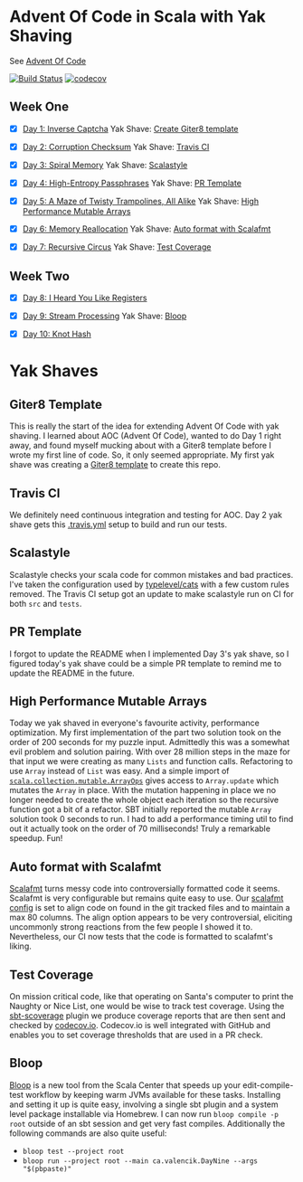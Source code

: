 Advent Of Code in Scala with Yak Shaving
========================================

See [Advent Of Code](http://adventofcode.com)


[![Build Status](https://travis-ci.org/valencik/AdventOfCode.svg?branch=travis)](https://travis-ci.org/valencik/AdventOfCode)
[![codecov](https://codecov.io/gh/valencik/AdventOfCode/branch/master/graph/badge.svg)](https://codecov.io/gh/valencik/AdventOfCode)


Week One
--------

- [x] [Day 1: Inverse Captcha](src/main/scala/ca/valencik/DayOne.scala)
Yak Shave: [Create Giter8 template](#giter8-template)

- [x] [Day 2: Corruption Checksum](src/main/scala/ca/valencik/DayTwo.scala)
Yak Shave: [Travis CI](#travis-ci)

- [x] [Day 3: Spiral Memory](src/main/scala/ca/valencik/DayThree.scala)
Yak Shave: [Scalastyle](#scalastyle)

- [x] [Day 4: High-Entropy Passphrases](src/main/scala/ca/valencik/DayFour.scala)
Yak Shave: [PR Template](#pr-template)

- [x] [Day 5: A Maze of Twisty Trampolines, All Alike](src/main/scala/ca/valencik/DayFive.scala)
Yak Shave: [High Performance Mutable Arrays](#high-performance-mutable-arrays)

- [x] [Day 6: Memory Reallocation](src/main/scala/ca/valencik/DaySix.scala)
Yak Shave: [Auto format with Scalafmt](#auto-format-with-scalafmt)

- [x] [Day 7: Recursive Circus](src/main/scala/ca/valencik/DaySeven.scala)
Yak Shave: [Test Coverage](#test-coverage)


Week Two
--------

- [x] [Day 8: I Heard You Like Registers](src/main/scala/ca/valencik/DayEight.scala)

- [x] [Day 9: Stream Processing](src/main/scala/ca/valencik/DayNine.scala)
Yak Shave: [Bloop](#bloop)

- [x] [Day 10: Knot Hash](src/main/scala/ca/valencik/DayTen.scala)


Yak Shaves
==========

## Giter8 Template

This is really the start of the idea for extending Advent Of Code with yak shaving.
I learned about AOC (Advent Of Code), wanted to do Day 1 right away, and found myself mucking about with a Giter8 template before I wrote my first line of code.
So, it only seemed appropriate.
My first yak shave was creating a [Giter8 template](https://github.com/valencik/scala-starter.g8) to create this repo.


## Travis CI

We definitely need continuous integration and testing for AOC.
Day 2 yak shave gets this [.travis.yml](.travis.yml) setup to build and run our tests.


## Scalastyle

Scalastyle checks your scala code for common mistakes and bad practices.
I've taken the configuration used by [typelevel/cats](https://github.com/typelevel/cats) with a few custom rules removed.
The Travis CI setup got an update to make scalastyle run on CI for both `src` and `tests`.


## PR Template

I forgot to update the README when I implemented Day 3's yak shave, so I figured today's yak shave could be a simple PR template to remind me to update the README in the future.


## High Performance Mutable Arrays

Today we yak shaved in everyone's favourite activity, performance optimization.
My first implementation of the part two solution took on the order of 200 seconds for my puzzle input.
Admittedly this was a somewhat evil problem and solution pairing.
With over 28 million steps in the maze for that input we were creating as many `Lists` and function calls.
Refactoring to use `Array` instead of `List` was easy.
And a simple import of [`scala.collection.mutable.ArrayOps`](http://www.scala-lang.org/api/2.12.2/scala/collection/mutable/ArrayOps.html#update) gives access to `Array.update` which mutates the `Array` in place.
With the mutation happening in place we no longer needed to create the whole object each iteration so the recursive function got a bit of a refactor.
SBT initially reported the mutable `Array` solution took 0 seconds to run.
I had to add a performance timing util to find out it actually took on the order of 70 milliseconds!
Truly a remarkable speedup.
Fun!


## Auto format with Scalafmt

[Scalafmt](http://scalameta.org/scalafmt/) turns messy code into controversially formatted code it seems.
Scalafmt is very configurable but remains quite easy to use.
Our [scalafmt config](.scalafmt.conf) is set to align code on found in the git tracked files and to maintain a max 80 columns.
The align option appears to be very controversial, eliciting uncommonly strong reactions from the few people I showed it to.
Nevertheless, our CI now tests that the code is formatted to scalafmt's liking.


## Test Coverage

On mission critical code, like that operating on Santa's computer to print the Naughty or Nice List, one would be wise to track test coverage.
Using the [sbt-scoverage](https://github.com/scoverage/sbt-scoverage) plugin we produce coverage reports that are then sent and checked by [codecov.io](https://codecov.io/gh/valencik/AdventOfCode/).
Codecov.io is well integrated with GitHub and enables you to set coverage thresholds that are used in a PR check.


## Bloop

[Bloop](https://scalacenter.github.io/bloop/) is a new tool from the Scala Center that speeds up your edit-compile-test workflow by keeping warm JVMs available for these tasks.
Installing and setting it up is quite easy, involving a single sbt plugin and a system level package installable via Homebrew.
I can now run `bloop compile -p root` outside of an sbt session and get very fast compiles.
Additionally the following commands are also quite useful:
- `bloop test --project root`
- `bloop run --project root --main ca.valencik.DayNine --args "$(pbpaste)"`
